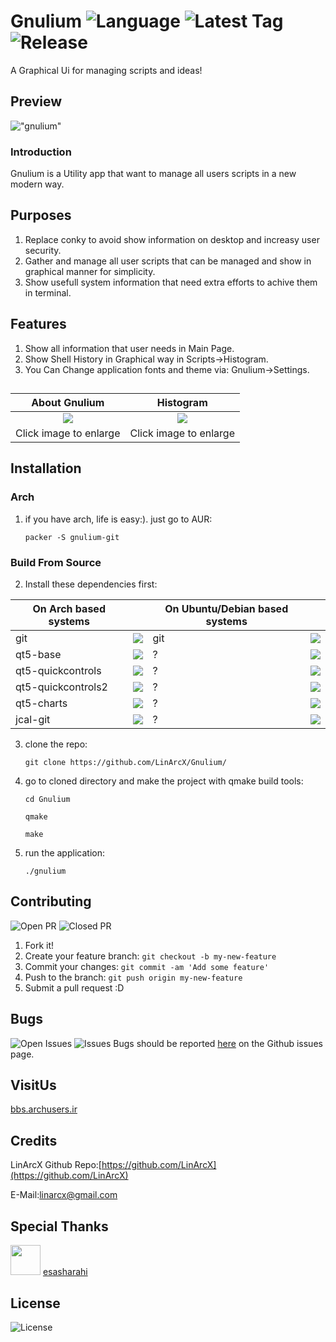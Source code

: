 # Gnulium ![Language](https://img.shields.io/badge/Language-C++%20Qml-pink.svg?style=flat-square) ![Latest Tag](https://img.shields.io/github/tag/LinArcX/Gnulium.svg?style=flat-square) ![Release](https://img.shields.io/github/release/LinArcX/Gnulium.svg?style=flat-square) 
A Graphical Ui for managing scripts and ideas!

## Preview
!["gnulium"](http://uupload.ir/files/mzr7_screenshot_from_2017-12-30_15-54-10.png "gnulium")


### Introduction

Gnulium is a Utility app that want to manage all users scripts in a new modern way.

## Purposes
1. Replace conky to avoid show information on desktop and increasy user security.
2. Gather and manage all user scripts that can be managed and show in graphical manner for simplicity.
3. Show usefull system information that need extra efforts to achive them in terminal.

## Features
1. Show all information that user needs in Main Page.
2. Show Shell History in Graphical way in Scripts->Histogram.
3. You Can Change application fonts and theme via: Gnulium->Settings.


##
|About Gnulium|Histogram|
|:-----:|:-----:|
|![](http://uupload.ir/files/7ezv_screenshot_from_2017-12-30_15-54-17.png?raw=true)|![](http://uupload.ir/files/u8jq_screenshot_from_2017-12-30_15-54-24.png?raw=true)|
|Click image to enlarge|Click image to enlarge|

## Installation

### Arch
1. if you have arch, life is easy:). just go to AUR: 

    `packer -S gnulium-git`

### Build From Source
2. Install these dependencies first:

|On Arch based systems||On Ubuntu/Debian based systems||
|-----|:-----:|-----|:-----:|
|git|![](https://github.com/LinxGem33/Neon/blob/master/artwork/done.svg.png?raw=true)|git|![](https://github.com/LinxGem33/Neon/blob/master/artwork/done.svg.png?raw=true)
|qt5-base|![](https://github.com/LinxGem33/Neon/blob/master/artwork/done.svg.png?raw=true)|?|![](https://github.com/LinxGem33/Neon/blob/master/artwork/done.svg.png?raw=true)
|qt5-quickcontrols|![](https://github.com/LinxGem33/Neon/blob/master/artwork/done.svg.png?raw=true)|?|![](https://github.com/LinxGem33/Neon/blob/master/artwork/done.svg.png?raw=true)
|qt5-quickcontrols2|![](https://github.com/LinxGem33/Neon/blob/master/artwork/done.svg.png?raw=true)|?|![](https://github.com/LinxGem33/Neon/blob/master/artwork/done.svg.png?raw=true)
|qt5-charts|![](https://github.com/LinxGem33/Neon/blob/master/artwork/done.svg.png?raw=true)|?|![](https://github.com/LinxGem33/Neon/blob/master/artwork/done.svg.png?raw=true)
|jcal-git|![](https://github.com/LinxGem33/Neon/blob/master/artwork/done.svg.png?raw=true)|?|![](https://github.com/LinxGem33/Neon/blob/master/artwork/done.svg.png?raw=true)
    
3. clone the repo:

    `git clone https://github.com/LinArcX/Gnulium/`
    
4. go to cloned directory and make the project with qmake build tools:

    `cd Gnulium`
    
    `qmake`
    
    `make`
    
5. run the application:

    `./gnulium`


## Contributing
![Open PR](https://img.shields.io/github/issues-pr/LinArcX/Gnulium.svg?style=flat-square) ![Closed PR](https://img.shields.io/github/issues-pr-closed/LinArcX/Gnulium.svg?style=flat-square)
1. Fork it!
2. Create your feature branch: `git checkout -b my-new-feature`
3. Commit your changes: `git commit -am 'Add some feature'`
4. Push to the branch: `git push origin my-new-feature`
5. Submit a pull request :D


## Bugs
![Open Issues](https://img.shields.io/github/issues-raw/LinArcX/Gnulium.svg?style=flat-square) ![Issues](https://img.shields.io/github/issues-closed-raw/LinArcX/Gnulium.svg?style=flat-square) 
Bugs should be reported [here](https://github.com/LinArcX/Gnulium/issues) on the Github issues page.

## VisitUs
[bbs.archusers.ir](http://bbs.archusers.ir/index.php)


## Credits
LinArcX
Github Repo:[https://github.com/LinArcX](https://github.com/LinArcX)

E-Mail:linarcx@gmail.com


## Special Thanks
<img src="https://avatars.githubusercontent.com/esasharahi" width="48"> [esasharahi](https://github.com/esasharahi)


## License
![License](https://img.shields.io/github/license/LinArcX/Gnulium.svg?style=flat-square)
